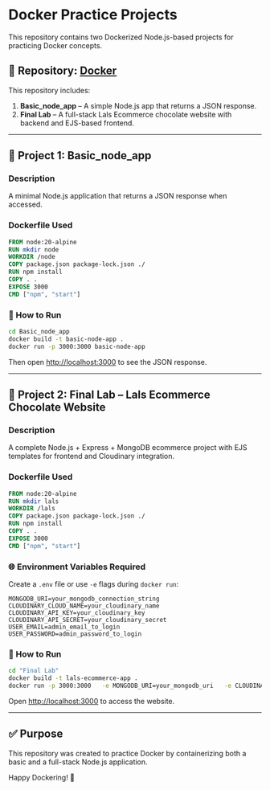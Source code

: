 # Docker Practice Projects

This repository contains two Dockerized Node.js-based projects for practicing Docker concepts.

## 🐳 Repository: [Docker](https://github.com/sufyan2618/Docker)

This repository includes:

1. **Basic_node_app** – A simple Node.js app that returns a JSON response.
2. **Final Lab** – A full-stack Lals Ecommerce chocolate website with backend and EJS-based frontend.

---

## 📁 Project 1: Basic_node_app

### Description
A minimal Node.js application that returns a JSON response when accessed.

### Dockerfile Used
```Dockerfile
FROM node:20-alpine
RUN mkdir node
WORKDIR /node
COPY package.json package-lock.json ./
RUN npm install
COPY . .
EXPOSE 3000
CMD ["npm", "start"]
```

### 🚀 How to Run
```bash
cd Basic_node_app
docker build -t basic-node-app .
docker run -p 3000:3000 basic-node-app
```

Then open [http://localhost:3000](http://localhost:3000) to see the JSON response.

---

## 📁 Project 2: Final Lab – Lals Ecommerce Chocolate Website

### Description
A complete Node.js + Express + MongoDB ecommerce project with EJS templates for frontend and Cloudinary integration.

### Dockerfile Used
```Dockerfile
FROM node:20-alpine
RUN mkdir lals
WORKDIR /lals
COPY package.json package-lock.json ./
RUN npm install 
COPY . .
EXPOSE 3000
CMD ["npm", "start"]
```

### 🌐 Environment Variables Required

Create a `.env` file or use `-e` flags during `docker run`:
```env
MONGODB_URI=your_mongodb_connection_string
CLOUDINARY_CLOUD_NAME=your_cloudinary_name
CLOUDINARY_API_KEY=your_cloudinary_key
CLOUDINARY_API_SECRET=your_cloudinary_secret
USER_EMAIL=admin_email_to_login
USER_PASSWORD=admin_password_to_login
```

### 🚀 How to Run
```bash
cd "Final Lab"
docker build -t lals-ecommerce-app .
docker run -p 3000:3000   -e MONGODB_URI=your_mongodb_uri   -e CLOUDINARY_CLOUD_NAME=your_cloud_name   -e CLOUDINARY_API_KEY=your_api_key   -e CLOUDINARY_API_SECRET=your_api_secret   -e USER_EMAIL=your_admin_email   -e USER_PASSWORD=your_admin_password   lals-ecommerce-app
```

Open [http://localhost:3000](http://localhost:3000) to access the website.

---

## ✅ Purpose

This repository was created to practice Docker by containerizing both a basic and a full-stack Node.js application.

Happy Dockering! 🐋
